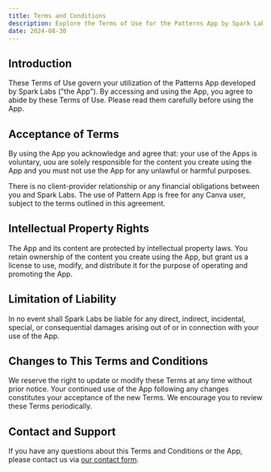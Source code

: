 ```yaml
---
title: Terms and Conditions
description: Explore the Terms of Use for the Patterns App by Spark Labs, covering data use, intellectual property, and support.
date: 2024-08-30
---
```


## Introduction

These Terms of Use govern your utilization of the Patterns App developed by Spark Labs ("the App"). By accessing and using the App, you agree to abide by these Terms of Use. Please read them carefully before using the App.

## Acceptance of Terms

By using the App you acknowledge and agree that: your use of the Apps is voluntary, uou are solely responsible for the content you create using the App and you must not use the App for any unlawful or harmful purposes.

There is no client-provider relationship or any financial obligations between you and Spark Labs. The use of Pattern App is free for any Canva user, subject to the terms outlined in this agreement.

## Intellectual Property Rights

The App and its content are protected by intellectual property laws. You retain ownership of the content you create using the App, but grant us a license to use, modify, and distribute it for the purpose of operating and promoting the App.

## Limitation of Liability

In no event shall Spark Labs be liable for any direct, indirect, incidental, special, or consequential damages arising out of or in connection with your use of the App.

## Changes to This Terms and Conditions

We reserve the right to update or modify these Terms at any time without prior notice. Your continued use of the App following any changes constitutes your acceptance of the new Terms. We encourage you to review these Terms periodically.

## Contact and Support

If you have any questions about this Terms and Conditions or the App, please contact us via [our contact form](/support).
